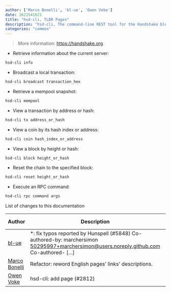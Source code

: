 ```yaml
---
author: ['Marco Bonelli', 'bl-ue', 'Owen Voke']
date: 1621541621
title: "hsd-cli, TLDR Pages"
description: "hsd-cli, The command-line REST tool for the Handshake blockchain."
categories: "common"
---
```

> More information: <https://handshake.org>.

- Retrieve information about the current server:

```bash
hsd-cli info
```

- Broadcast a local transaction:

```bash
hsd-cli broadcast transaction_hex
```

- Retrieve a mempool snapshot:

```bash
hsd-cli mempool
```

- View a transaction by address or hash:

```bash
hsd-cli tx address_or_hash
```

- View a coin by its hash index or address:

```bash
hsd-cli coin hash_index_or_address
```

- View a block by height or hash:

```bash
hsd-cli block height_or_hash
```

- Reset the chain to the specified block:

```bash
hsd-cli reset height_or_hash
```

- Execute an RPC command:

```bash
hsd-cli rpc command args
```
List of changes to this documentation


Author | Description | ISO 8601 Date | GitHub link
------|-----|-----|-----
[bl-ue](mailto:54780737+bl-ue@users.noreply.github.com) | *: fix typos reported by Hunspell (#5848) Co-authored-by: marchersimon <50295997+marchersimon@users.noreply.github.com> Co-authored- [...] | 2021-05-20T22:13:41 | [8ebd171d6f00](https://github.com/tldr-pages/tldr/commit/8ebd171d6f001698709fefc02b1fd5cc9f3a99c4)
[Marco Bonelli](mailto:marco@mebeim.net) | Refactor: reword English pages' links' descriptions. | 2019-06-03T14:19:41 | [66abb98ce935](https://github.com/tldr-pages/tldr/commit/66abb98ce935c0f4516bf30c4d6da72180d5a3ab)
[Owen Voke](mailto:owzie123@gmail.com) | hsd-cli: add page (#2812) | 2019-03-12T14:49:11 | [381c6bf2bcb0](https://github.com/tldr-pages/tldr/commit/381c6bf2bcb0d20f34f4a9fb4b46a8647dbfd726)

